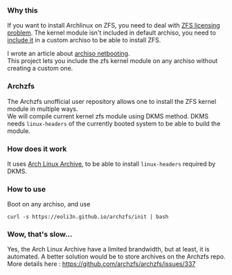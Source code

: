 ### Why this

If you want to install Archlinux on ZFS, you need to deal with [ZFS licensing problem](https://wiki.archlinux.org/index.php/ZFS). The kernel module isn't included in default archiso, you need to [include it](https://wiki.archlinux.org/index.php/ZFS#Embed_the_archzfs_packages_into_an_archiso) in a custom archiso to be able to install ZFS.

I wrote an article about [archiso netbooting](https://eoli3n.github.io/archlinux/2020/04/25/recovery.html).  
This project lets you include the zfs kernel module on any archiso without creating a custom one.

### Archzfs

The Archzfs unofficial user repository allows one to install the ZFS kernel module in multiple ways.  
We will compile current kernel zfs module using DKMS method.
DKMS needs ``linux-headers`` of the currently booted system to be able to build the module.

### How does it work

It uses [Arch Linux Archive](https://wiki.archlinux.org/index.php/Arch_Linux_Archive#How_to_restore_all_packages_to_a_specific_date), to be able to install ``linux-headers`` required by DKMS.

### How to use

Boot on any archiso, and use
```
curl -s https://eoli3n.github.io/archzfs/init | bash
```

### Wow, that's slow...

Yes, the Arch Linux Archive have a limited brandwidth, but at least, it is automated.
A better solution would be to store archives on the Archzfs repo.
More details here : https://github.com/archzfs/archzfs/issues/337
